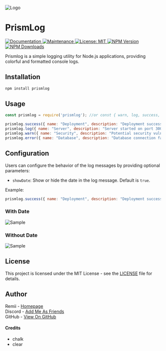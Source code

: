 
![Logo](https://img.icons8.com/color/100/console.png)

# PrismLog

  <p>
    <a href="https://github.com/oneofremii/prismlog#readme" target="_blank">
      <img alt="Documentation" src="https://img.shields.io/badge/documentation-yes-brightgreen.svg?style=flat-square" />
    </a>
    <a href="https://github.com/oneofremii/prismlog/graphs/commit-activity" target="_blank">
      <img alt="Maintenance" src="https://img.shields.io/badge/Maintained%3F-yes-green.svg?style=flat-square" />
    </a>
    <a href="(https://github.com/oneofremii/Welcomify/blob/main/LICENSE" target="_blank">
      <img alt="License: MIT" src="https://img.shields.io/github/license/oneofremii/prismlog?style=flat-square" />
    </a>
    <a href="https://npmjs.org/package/prismlog" target="_blank">
      <img alt="NPM Version" src="https://img.shields.io/npm/v/prismlog?style=flat-square&logo=npm" />
    </a>
    <a href="https://npmjs.org/package/prismlog" target="_blank">
      <img alt="NPM Downloads" src="https://img.shields.io/npm/dt/prismlog?style=flat-square&logo=npm">
    </a>
  </p>
</div>

Prismlog is a simple logging utility for Node.js applications, providing colorful and formatted console logs.

## Installation

```bash
npm install prismlog
```

## Usage

```javascript
const prismlog = require('prismlog'); //or const { warn, log, success, error } = require("prismlog");

prismlog.success({ name: "Deployment", description: "Deployment successful" });
prismlog.log({ name: "Server", description: "Server started on port 3000" });
prismlog.warn({ name: "Security", description: "Potential security vulnerability detected" });
prismlog.error({ name: "Database", description: "Database connection failed" });
```

## Configuration

Users can configure the behavior of the log messages by providing optional parameters:

- `showDate`: Show or hide the date in the log message. Default is `true`.

Example:

```javascript
prismlog.success({ name: "Deployment", description: "Deployment successful", showDate: false});
```
### With Date
![Sample](https://media.discordapp.net/attachments/992392506266366042/1223739464355020980/Screenshot_1.png?ex=661af330&is=66087e30&hm=8bf8b6eab1de018b04ddba9bd365138927efdbfd3af1dfdab25518fa1ccfbc3a&=&format=webp&quality=lossless&width=531&height=54)
### Without Date
![Sample](https://media.discordapp.net/attachments/992392506266366042/1223739464132595752/Screenshot_2.png?ex=661af330&is=66087e30&hm=eb86483b417a5bbb29686854d93a7450824b9af4ae06892e62cc39dd2055c524&=&format=webp&quality=lossless&width=389&height=56)

## License

This project is licensed under the MIT License - see the [LICENSE](LICENSE) file for details.

## Author

Remii - [Homepage](https://fypmoon.org) <br>
Discord - [Add Me As Friends](https://discord.com/invite/dkgSkb5M) <br>
GitHub - [View On GitHub](https://github.com/oneofremii)

#### Credits
- chalk
- clear